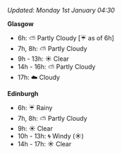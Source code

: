*Updated: Monday 1st January 04:30*

**Glasgow**

* 6h: :partly_sunny: Partly Cloudy [:umbrella: as of 6h]
* 7h, 8h: :partly_sunny: Partly Cloudy
* 9h - 13h: :sunny: Clear
* 14h - 16h: :partly_sunny: Partly Cloudy
* 17h: :cloud: Cloudy

**Edinburgh**

* 6h: :umbrella: Rainy
* 7h, 8h: :partly_sunny: Partly Cloudy
* 9h: :sunny: Clear
* 10h - 13h: :cyclone: Windy (:sunny:)
* 14h - 17h: :sunny: Clear
